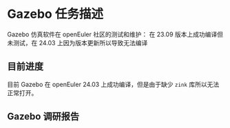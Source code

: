# Gazebo 任务描述

Gazebo 仿真软件在 openEuler 社区的测试和维护：
在 23.09 版本上成功编译但未测试，在 24.03 上因为版本更新所以导致无法编译

## 目前进度

目前 Gazebo 在 openEuler 24.03 上成功编译，但是由于缺少 `zink` 库所以无法正常打开。

## Gazebo 调研报告

